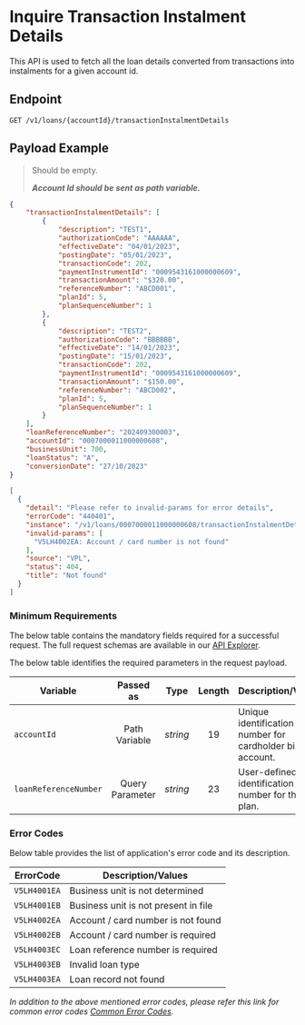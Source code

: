 # Inquire Transaction Instalment Details

This API is used to fetch all the loan details converted from transactions into instalments for a given account id.

## Endpoint

`GET /v1/loans/{accountId}/transactionInstalmentDetails`

## Payload Example

<!--
type: tab
titles: Request, Response, Error
-->

>Should be empty.
>
>***Account Id should be sent as path variable.***

<!--
type: tab
-->

```json
{
    "transactionInstalmentDetails": [
        {
            "description": "TEST1",
            "authorizationCode": "AAAAAA",
            "effectiveDate": "04/01/2023",
            "postingDate": "05/01/2023",
            "transactionCode": 202,
            "paymentInstrumentId": "0009543161000000609",
            "transactionAmount": "$320.00",
            "referenceNumber": "ABCD001",
            "planId": 5,
            "planSequenceNumber": 1
        },
        {
            "description": "TEST2",
            "authorizationCode": "BBBBBB",
            "effectiveDate": "14/01/2023",
            "postingDate": "15/01/2023",
            "transactionCode": 202,
            "paymentInstrumentId": "0009543161000000609",
            "transactionAmount": "$150.00",
            "referenceNumber": "ABCD002",
            "planId": 5,
            "planSequenceNumber": 1
        }
    ],
    "loanReferenceNumber": "202409300003",
    "accountId": "0007000011000000608",
    "businessUnit": 700,
    "loanStatus": "A",
    "conversionDate": "27/10/2023"
}
```

<!--
type: tab
-->

```json
[
  {
    "detail": "Please refer to invalid-params for error details",
    "errorCode": "440401",
    "instance": "/v1/loans/0007000011000000608/transactionInstalmentDetails",
    "invalid-params": [
      "V5LH4002EA: Account / card number is not found"
    ],
    "source": "VPL",
    "status": 404,
    "title": "Not found"
  }
]
```

<!-- type: tab-end -->

### Minimum Requirements

The below table contains the mandatory fields required for a successful request. The full request schemas are available in our [API Explorer](../api/?type=get&path=/v1/loans/{accountId}/transactionInstalmentDetails).

The below table identifies the required parameters in the request payload.

| Variable | Passed as | Type | Length | Description/Values |
| -------- | :-------: | :--: | :------------: | ------------------ |
| `accountId` | Path Variable | *string* | 19 | Unique identification number for cardholder billing account.|
| `loanReferenceNumber` | Query Parameter | *string* | 23 | User-defined identification number for the loan plan.|

### Error Codes

Below table provides the list of application's error code and its description.

| ErrorCode |  Description/Values |
| --------  | ------------------ |
| `V5LH4001EA` | Business unit is not determined |  
| `V5LH4001EB` | Business unit is not present in file |  
| `V5LH4002EA` | Account / card number is not found |
| `V5LH4002EB` | Account / card number is required |
| `V5LH4003EC` | Loan reference number is required |
| `V5LH4003EB` | Invalid loan type |
| `V5LH4003EA` | Loan record not found |

*In addition to the above mentioned error codes, please refer this link for common error codes [Common Error Codes](?path=docs/Common_Error_Code.md).*
